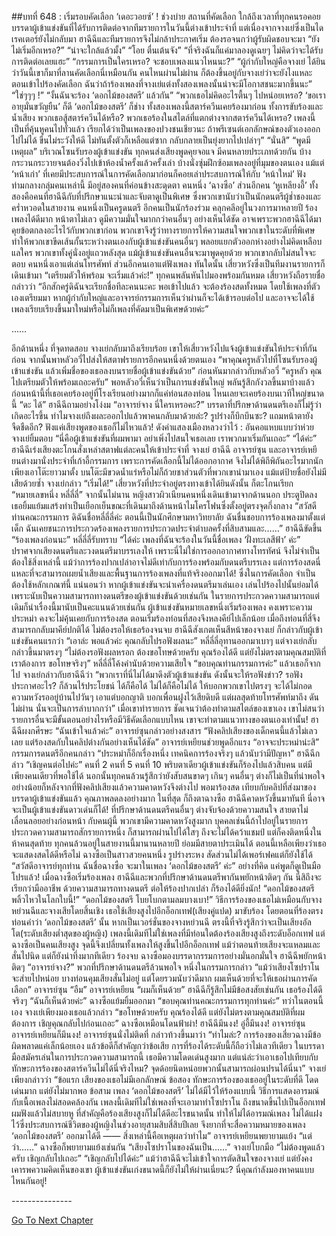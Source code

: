 ##บทที่ 648 : เริ่มรอบคัดเลือก ‘เดอะวอยซ์’ !
ช่วงบ่าย
สถานที่คัดเลือก
ใกล้ถึงเวลาที่ทุกคนรอคอย บรรดาผู้เข้าแข่งขันที่ได้รับการติดต่อจากทีมรายการในวันนี้ต่างเข้าประจำที่ แต่เนื่องจากจางเย่ซึ่งเป็นไดเรคเตอร์ยังไม่กลับมา ฮาฉีฉีและทีมรายการจึงไม่กล้าประกาศเริ่ม ต้องรอจนกว่าผู้รับผิดชอบจะมา
“ยังไม่เริ่มอีกเหรอ?”
“น่าจะใกล้แล้วมั้ง”
“โอย ตื่นเต้นจัง”
“ที่จริงฉันก็แค่มาลองดูเฉยๆ ไม่คิดว่าจะได้รับการติดต่อเลยแฮะ”
“กรรมการเป็นใครเหรอ? จะชอบเพลงแนวไหนนะ?”
“ผู้กำกับใหญ่คือจางเย่ ได้ยินว่าวันนี้เขาก็มาที่ลานคัดเลือกนี่เหมือนกัน คนไหนผ่านไม่ผ่าน ก็ต้องขึ้นอยู่กับจางเย่ว่าจะยังไงแหละ ตอนเข้าไปร้องคัดเลือก ฉันว่าถ้าร้องเพลงที่จางเย่แต่งทั้งสองเพลงนั้นน่าจะมีโอกาสชนะมากขึ้นนะ”
“ใช่ๆๆๆ !”
“งั้นฉันจะร้อง ‘ดอกไม้ของสตรี’ แล้วกัน”
“พวกเธอไม่คิดอะไรตื้นๆ ไปหน่อยเหรอ? ‘ขอเราอายุมั่นขวัญยืน’ ก็ดี ‘ดอกไม้ของสตรี’ ก็ช่าง ทั้งสองเพลงนี้สตาร์ควีนเคยร้องมาก่อน ทั้งการขับร้องและน้ำเสียง พวกเธอสู้สตาร์ควีนได้หรือ? พวกเธอร้องในสไตล์ที่แตกต่างจากสตาร์ควีนได้เหรอ? เพลงนี้เป็นที่คุ้นหูคนไปทั่วแล้ว เรียกได้ว่าเป็นเพลงของปวงชนเชียวนะ ถ้าพรีเซนต์เอกลักษณ์ของตัวเองออกไปไม่ได้ ขืนไม่ระวังให้ดี ไม่ทันตั้งตัวก็เหลือแต่ซาก กลับกลายเป็นยุ่งยากไปเปล่าๆ”
“นั่นสิ”
“พูดมีเหตุผล”
บริเวณโซนรับรองผู้เข้าแข่งขัน ทุกคนส่งเสียงพูดคุยจอแจ มีคนหลายประเภทด้วยกัน บ้างกระวนกระวายจนต้องวิ่งไปเข้าห้องน้ำครั้งแล้วครั้งเล่า บ้างนั่งซุ่มฝึกซ้อมเพลงอยู่ที่มุมของตนเอง แม้แต่ ‘หน้าเก่า’ ที่เคยมีประสบการณ์ในการคัดเลือกมาก่อนก็คอยเล่าประสบการณ์ให้กับ ‘หน้าใหม่’ ฟัง
ท่ามกลางกลุ่มคนเหล่านี้ มีอยู่สองคนที่ค่อนข้างสะดุดตา คนหนึ่ง ‘ฉางซือ’ ส่วนอีกคน ‘หูเหลียงอี้’ ทั้งสองคือคนที่ฮาฉีฉีกับที่ปรึกษาแนะนำและจับตาดูเป็นพิเศษ ซึ่งพวกเขานับว่าเป็นนักดนตรีผู้ช่ำชองและคร่ำหวอดในสายงาน คนหนึ่งเป็นครูดนตรี อีกคนเป็นนักร้องร่วม คลุกคลีอยู่ในวงการมาหลายปี ร้องเพลงได้ดีมาก หน้าตาไม่เลว ดูมีความมั่นใจมากกว่าคนอื่นๆ อย่างเห็นได้ชัด อาจเพราะพวกฮาฉีฉีได้มาคุยข้อตกลงอะไรไว้กับพวกเขาก่อน พวกเขาจึงรู้ว่าทางรายการให้ความสนใจพวกเขาในระดับที่พิเศษ ทำให้พวกเขาขีดเส้นกั้นระหว่างตนเองกับผู้เข้าแข่งขันคนอื่นๆ พลอยแยกตัวออกห่างอย่างไม่คิดเหลือบแลใคร พวกเขาทั้งคู่นั่งอยู่แถวหลังสุด แม้ผู้เข้าแข่งขันคนอื่นจะมาพูดคุยด้วย พวกเขากลับไม่สนใจจะตอบ คนหนึ่งเอาแต่เล่นโทรศัพท์ ส่วนอีกคนเอาแต่ฟังเพลง
ทันใดนั้น เสี่ยวหวังซึ่งเป็นทีมงานรายการก็เดินเข้ามา “เตรียมตัวให้พร้อม จะเริ่มแล้วค่ะ!”
ทุกคนพลันหันไปมองพร้อมกันหมด
เสี่ยวหวังถือรายชื่อ กล่าวว่า “อีกสักครู่ดิฉันจะเรียกชื่อทีละคนนะคะ พอเข้าไปแล้ว จะต้องร้องสดทั้งหมด โดยใช้เพลงที่ตัวเองเตรียมมา หากผู้กำกับใหญ่และอาจารย์กรรมการเห็นว่าผ่านก็จะได้เข้ารอบต่อไป และอาจจะได้ใช้เพลงเรียบเรียงขึ้นมาใหม่หรือไม่ก็เพลงที่คัดมาเป็นพิเศษด้วยค่ะ”




……




อีกด้านหนึ่ง
ที่จุดทดสอบ
จางเย่กลับมาถึงเรียบร้อย เขาให้เสี่ยวหวังไปแจ้งผู้เข้าแข่งขันให้ประจำที่กันก่อน จากนั้นพาหลัวอวี่ไปส่งให้สตาฟรายการอีกคนหนึ่งด้วยตนเอง “พาคุณครูหลัวไปที่โซนรับรองผู้เข้าแข่งขัน แล้วเพิ่มชื่อของเธอลงบนรายชื่อผู้เข้าแข่งขันด้วย” ก่อนหันมากล่าวกับหลัวอวี่ “ครูหลัว คุณไปเตรียมตัวให้พร้อมเถอะครับ”
พอหลัวอวี่เห็นว่าเป็นการแข่งขันใหญ่ พลันรู้สึกกังวลขึ้นมาบ้างแล้ว ก่อนหน้านี้ที่เธอเคยร้องอยู่ที่โรงเรียนอย่างมากก็แค่ท่อนสองท่อน ไหนเลยจะเคยร้องบนเวทีใหญ่ขนาดนี้ “ดะ ได้”
ฮาฉีฉีถามอย่างโง่งม “อาจารย์จาง นี่ใครเหรอคะ?”
บรรดาที่ปรึกษาด้านดนตรีเองก็ไม่รู้ว่าเกิดอะไรขึ้น ทำไมจางเย่ถึงผละออกไปแล้วพาคนกลับมาด้วยล่ะ? รูปร่างก็บึกบึนซะ? แถมหน้าตายังจืดชืดอีก? ฟังแค่เสียงพูดของเธอก็ไม่ไหวแล้ว! ดังคำแสลงเมืองหลวงว่าไว้ : อันคอแหบแบบว่าห่วย
จางเย่ยิ้มตอบ “นี่คือผู้เข้าแข่งขันที่ผมพามา อย่าเพิ่งไปสนใจเธอเลย เราพวกมาเริ่มกันเถอะ”
“ได้ค่ะ” ฮาฉีฉีเร่งเสียงตะโกนสั่งเหล่าสตาฟแต่ละคนให้เข้าประจำที่
จางเย่ ฮาฉีฉี อาจารย์ซุน และอาจารย์เหยียนต่างมานั่งประจำที่เก้าอี้กรรมการ เพราะการคัดเลือกนี้ไม่ได้ออกอากาศ จึงไม่ได้พิถีพิถันอะไรมากนัก เพียงเอาโต๊ะยาวมาตั้ง บนโต๊ะมีขวดน้ำแร่หรือไม่ก็ถ้วยชาส่วนตัวที่พวกเขานำมาเอง แม้แต่ป้ายชื่อยังไม่มีเสียด้วยซ้ำ
จางเย่กล่าว “เริ่มได้!”
เสี่ยวหวังที่ประจำอยู่ตรงทางเข้าได้ยินดังนั้น ก็ตะโกนเรียก “หมายเลขหนึ่ง หลี่ลี่ลี่”
จากนั้นไม่นาน หญิงสาวผิวเนียนคนหนึ่งเดินเข้ามาจากด้านนอก ประตูปิดลง เธอยิ้มแย้มแสร้งทำเป็นเยือกเย็นขณะที่เดินมาถึงด้านหน้าไมโครโฟนซึ่งตั้งอยู่ตรงจุดกึ่งกลาง “สวัสดีท่านคณะกรรมการ ดิฉันชื่อหลี่ลี่ลี่ค่ะ ตอนนี้เป็นนักศึกษามหาวิทยาลัย ฉันชื่นชอบการร้องเพลงมาตั้งแต่เด็ก ฉันเคยชนะการประกวดร้องเพลงรายการประกวดประจำตำบลครั้งที่สิบสามและ……”
ฮาฉีฉีขัดขึ้น “ร้องเพลงก่อนนะ”
หลี่ลี่ลี่รับทราบ “ได้ค่ะ เพลงที่ฉันจะร้องในวันนี้ชื่อเพลง ‘ฝั่งทะเลสีฟ้า’ ค่ะ”
ปราศจากเสียงดนตรีและวงดนตรีมาบรรเลงให้ เพราะนี่ไม่ใช่การออกอากาศทางโทรทัศน์ จึงไม่จำเป็นต้องใช้สิ่งเหล่านี้ แม้ว่าการร้องปากเปล่าอาจไม่ดีเท่ากับการร้องพร้อมกับดนตรีบรรเลง แต่การร้องสดนี่แหละที่จะสามารถเผยน้ำเสียงและพื้นฐานการร้องเพลงที่แท้จริงออกมาได้! ซึ่งในการคัดเลือก จำเป็นต้องใช้หลักเกณฑ์นี้ แน่นอนว่า หากผู้เข้าแข่งขันจะนำเครื่องดนตรีมาเล่นเอง เล่นไปร้องไปนั้นย่อมได้ เพราะนับเป็นความสามารถทางดนตรีของผู้เข้าแข่งขันด้วยเช่นกัน ในรายการประกวดความสามารถแต่เดิมก็นำเรื่องนี้มานับเป็นคะแนนด้วยเช่นกัน
ผู้เข้าแข่งขันหมายเลขหนึ่งเริ่มร้องเพลง
คงเพราะความประหม่า คงจะไม่คุ้นเคยกับการร้องสด ตอนเริ่มร้องท่อนที่สองจึงหลงคีย์ไปเล็กน้อย เมื่อถึงท่อนที่สี่จึงสามารถกลับมาคีย์ปกติได้
ไม่ต้องรอให้เธอร้องจนจบ ฮาฉีฉีสังเกตเห็นสีหน้าของจางเย่ ก็กล่าวกับผู้เข้าแข่งขันคนแรกว่า “เอาล่ะ พอแล้วค่ะ คุณกลับไปรอฟังผลนะ”
หลี่ลี่ลี่อุทานออกมาเบาๆ
แต่จางเย่กลับกล่าวขึ้นมาตรงๆ “ไม่ต้องรอฟังผลหรอก ต้องขอโทษด้วยครับ คุณร้องได้ดี แต่ยังไม่ตรงตามคุณสมบัติที่เราต้องการ ขอโทษจริงๆ”
หลี่ลี่ลี่โค้งคำนับด้วยความเสียใจ “ขอบคุณท่านกรรมการค่ะ” แล้วเธอก็จากไป
จางเย่กล่าวกับฮาฉีฉีว่า “พวกเราที่นี่ไม่ได้มาดึงตัวผู้เข้าแข่งขัน ดังนั้นจะให้รอฟังข่าว? รอฟังประกาศอะไร? ก็ล้วนไร้ประโยชน์ ได้ก็คือได้ ไม่ได้ก็คือไม่ได้ ให้บอกพวกเขาไปตรงๆ จะได้ไม่กอดความหวังรออยู่บ้านไปวันๆ เอาแต่บอกญาติ บอกเพื่อนฝูงไว้เสียดิบดี แต่ผลสุดท้ายโทรศัพท์มาถึง ดันไม่ผ่าน นั่นจะเป็นการลำบากกว่า” เมื่อเขาทำรายการ ชัดเจนว่าต้องทำตามสไตล์ของเขาเอง เขาไม่สนว่ารายการอื่นจะมีขั้นตอนอย่างไรหรือมีวิธีคัดเลือกแบบไหน เขาจะทำตามแนวทางของตนเองเท่านั้น!
ฮาฉีฉีผงกศีรษะ “ฉันเข้าใจแล้วค่ะ”
อาจารย์ซุนกล่าวอย่างสงสาร “ฟังคลิปเสียงของเด็กคนนี้แล้วไม่เลวเลย แต่ร้องสดกับในคลิปต่างกันอย่างเห็นได้ชัด”
อาจารย์เหยียนช่วยพูดอีกแรง “อาจจะประหม่าน่ะสิ”
กรรมการดนตรีอีกคนกล่าว “ประหม่าก็อีกเรื่องหนึ่ง เทคนิคการร้องจริงๆ แล้วนับว่ามีปัญหา”
ฮาฉีฉีกล่าว “เชิญคนต่อไปค่ะ”
คนที่ 2
คนที่ 5
คนที่ 10
พริบตาเดียวผู้เข้าแข่งขันก็ร้องไปแล้วสิบคน แต่มีเพียงคนเดียวที่พอใช้ได้ นอกนั้นทุกคนล้วนรู้สึกว่ายังสับสนขาดๆ เกินๆ คนอื่นๆ ต่างก็ไม่เป็นที่น่าพอใจ อย่างน้อยก็หลังจากที่ฟังคลิปเสียงแล้วความคาดหวังจึงต่างไป พอมาร้องสด เทียบกับคลิปที่ส่งมาของบรรดาผู้เข้าแข่งขันแล้ว คุณภาพลดลงอย่างมาก
ในที่สุด ก็ถึงตาฉางซือ
ฮาฉีฉีคาดหวังขึ้นมาทันที นี่อาจจะเป็นผู้เข้าแข่งขันดาวเด่นก็ได้!
ที่ปรึกษาด้านดนตรีคนอื่นๆ ต่างจับจ้องด้วยความสนใจ สายตาไม่เลื่อนลอยอย่างก่อนหน้า กับคนผู้นี้ พวกเขามีความคาดหวังสูงมาก บุคคลเช่นนี้ถ้าไปอยู่ในรายการประกวดความสามารถสักรายการหนึ่ง ก็สามารถผ่านไปได้ใสๆ ถึงจะไม่ได้คว้าแชมป์ แต่ก็คงติดหนึ่งในห้าคนสุดท้าย ทุกคนล้วนอยู่ในสายงานนี้มานานหลายปี ย่อมมีสายตาประเมินได้ ตอนนี้เหลือเพียงว่าเธอจะแสดงสดได้ดีหรือไม่
ฉางซือเป็นสาวสวยคนหนึ่ง รูปร่างระหง สัดส่วนไม่ได้เพอร์เฟคแต่ก็ยังใช้ได้ “สวัสดีอาจารย์ทุกท่าน ฉันชื่อฉางซือ จะมาในเพลง ‘ดอกไม้ของสตรี’ ค่ะ”
อย่างที่คิด แค่พูดก็ดูเป็นมือโปรแล้ว!
เมื่อฉางซือเริ่มร้องเพลง ฮาฉีฉีและพวกที่ปรึกษาด้านดนตรีพากันพยักหน้าติดๆ กัน นี่สิถึงจะเรียกว่ามืออาชีพ ด้วยความสามารถทางดนตรี ต่อให้ร้องปากเปล่า ก็ร้องได้ดียิ่งนัก!
“ดอกไม้ของสตรี พลิ้วไหวในโลกใบนี้!”
“ดอกไม้ของสตรี โบยโบกตามลมบางเบา!”
วิธีการร้องของเธอไม่เหมือนกับจางหย่วนฉีและจางเสียโดยสิ้นเชิง เธอใช้เสียงสูงไปอีกอ็อกเทฟ(เสียงคู่แปด) มาขับร้อง โดยตอนที่ร้องตรงท่อนคำว่า ‘ดอกไม้ของสตรี’ นั้น หากเป็นเวอร์ชั่นของจางหย่วนฉี ตรงนี้ที่จริงรู้สึกว่าจะเป็นเสียงอัลโต(ระดับเสียงต่ำสุดของผู้หญิง) เพลงนี้เดิมทีไม่ใช่เพลงที่มีท่อนใดต้องร้องเสียงสูงถึงระดับอ็อกเทฟ แต่ฉางซือเป็นคนเสียงสูง จุดนี้จึงเปลี่ยนทั้งเพลงให้สูงขึ้นไปอีกอ็อกเทฟ แม้ว่าตอนท้ายเสียงจะแหลมและสั่นไปนิด แต่ก็ยังน่าทึ่งมากทีเดียว
ร้องจบ
ฉางซือมองบรรดากรรมการอย่างมั่นอกมั่นใจ
ฮาฉีฉีพยักหน้าติดๆ “อาจารย์จาง?”
พวกที่ปรึกษาด้านดนตรีล้วนพอใจ
หนึ่งในกรรมการกล่าว “แม้ว่าเสียงโซปราโนจะส่ายไปหน่อย บางท่อนคุมเสียงสั่นไม่อยู่ แต่โดยรวมนับว่าดีมาก ผมเห็นด้วยที่จะให้เธอผ่านการคัดเลือก”
อาจารย์ซุน “อืม”
อาจารย์เหยียน “ผมก็เห็นด้วย”
ฮาฉีฉีก็รู้สึกไม่มีข้อสงสัยเช่นกัน เธอร้องได้ดีจริงๆ “ฉันก็เห็นด้วยค่ะ”
ฉางซือแย้มยิ้มออกมา “ขอบคุณท่านคณะกรรมการทุกท่านค่ะ”
ทว่าในตอนนี้เอง จางเย่เพียงมองเธอแล้วกล่าว “ขอโทษด้วยครับ คุณร้องได้ดี แต่ยังไม่ตรงตามคุณสมบัติที่ผมต้องการ เชิญคุณกลับไปก่อนเถอะ”
ฉางซือเหมือนโดนฟ้าผ่า!
ฮาฉีฉีมึนงง!
อู่อี้มึนงง!
อาจารย์ซุนอาจารย์เหยียนก็มึนงง!
อาจารย์ซุนนั่งไม่ติดที่ กล่าวท้วงขึ้นมาว่า “ทำไมล่ะ? การร้องของเสี่ยวฉางมีข้อผิดพลาดแค่เล็กน้อยเอง แล้วข้อดีก็สำคัญกว่าข้อเสีย การที่ร้องได้ระดับนี้ก็ถือว่าไม่เลวทีเดียว ในบรรดามือสมัครเล่นในการประกวดความสามารถนี้ เธอมีความโดดเด่นสูงมาก แต่แน่ล่ะว่าเอาเธอไปเทียบกับทักษะการร้องของสตาร์ควีนไม่ได้นี่จริงไหม? จุดด้อยนิดหน่อยพวกนั้นสามารถผ่อนปรนได้นี่นา”
จางเย่เพียงกล่าวว่า “ข้อแรก เสียงของเธอไม่มีเอกลักษณ์ ข้อสอง ทักษะการร้องของเธออยู่ในระดับที่ดี โดดเด่นมาก แต่ยังไม่มากพอ ข้อสาม เพลง ‘ดอกไม้ของสตรี’ ไม่ได้มีไว้ให้ร้องแบบนี้ วิธีการแสดงอารมณ์กับเนื้อเพลงไม่สอดคล้องกัน เพลงนี้เดิมทีไม่ใช่เพลงที่จะเอามาทำโซปราโน ถึงขนาดขึ้นไปเป็นอ็อกเทฟ ผมฟังแล้วไม่สบายหู ที่สำคัญคือร้องเสียงสูงก็ไม่ได้ดีอะไรขนาดนั้น ทำให้ไม่ได้อารมณ์เพลง ไม่ได้แฝงไว้ซึ่งประสบการณ์ชีวิตของผู้หญิงในช่วงอายุสามสิบสี่สิบปีเลย จึงยากที่จะสื่อความหมายของเพลง ‘ดอกไม้ของสตรี’ ออกมาได้ดี —— สิ่งเหล่านี้คือเหตุผลว่าทำไม”
อาจารย์เหยียนพยายามแย้ง “แต่ว่า……”
ฉางซือก็พยายามแย้งเช่นกัน “เสียงโซปราโนของฉันเป็น……”
จางเย่โบกมือ “ไม่ต้องพูดแล้วครับ เชิญกลับไปเถอะ”
“เชิญกลับไปได้ค่ะ” แม้ว่าฮาฉีฉีจะไม่เข้าใจการตัดสินใจของจางเย่ แต่ยังคงเคารพความคิดเห็นของเขา
ผู้เข้าแข่งขันเก่งขนาดนี้ก็ยังไม่ให้ผ่านเนี่ยนะ?
นี่คุณกำลังมองหาคนแบบไหนกันอยู่!


*-*-*-*-*-*-*-*-*-*-*-*-*-*-*-*




[Go To Next Chapter]( ./49.md)